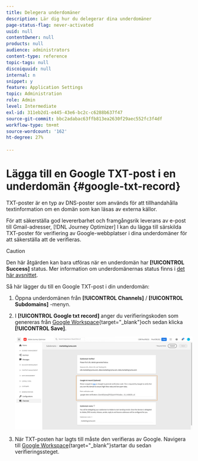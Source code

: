 ```yaml
---
title: Delegera underdomäner
description: Lär dig hur du delegerar dina underdomäner
page-status-flag: never-activated
uuid: null
contentOwner: null
products: null
audience: administrators
content-type: reference
topic-tags: null
discoiquuid: null
internal: n
snippet: y
feature: Application Settings
topic: Administration
role: Admin
level: Intermediate
exl-id: 311eb2d1-e445-43e6-bc2c-c6288b637f47
source-git-commit: bbc2adabac63ffb813ea2630f29aec552fc3f4df
workflow-type: tm+mt
source-wordcount: '162'
ht-degree: 27%

---
```


# Lägga till en Google TXT-post i en underdomän {#google-txt-record}

TXT-poster är en typ av DNS-poster som används för att tillhandahålla textinformation om en domän som kan läsas av externa källor.

För att säkerställa god levererbarhet och framgångsrik leverans av e-post till Gmail-adresser, [!DNL Journey Optimizer] I kan du lägga till särskilda TXT-poster för verifiering av Google-webbplatser i dina underdomäner för att säkerställa att de verifieras.

>[!CAUTION]
>
> Den här åtgärden kan bara utföras när en underdomän har **[!UICONTROL Success]** status. Mer information om underdomänernas status finns i [det här avsnittet](access-subdomains.md).

Så här lägger du till en Google TXT-post i din underdomän:

1. Öppna underdomänen från **[!UICONTROL Channels]** / **[!UICONTROL Subdomains]** -menyn.

1. I **[!UICONTROL Google txt record]** anger du verifieringskoden som genereras från [Google Workspace](https://support.google.com/a/answer/183895){target=&quot;_blank&quot;}<!--G Suite Admin tools-->och sedan klicka **[!UICONTROL Save]**.

   ![](../assets/subdomain-google-txt.png)

1. När TXT-posten har lagts till måste den verifieras av Google. Navigera till [Google Workspace](https://support.google.com/a/answer/183895){target=&quot;_blank&quot;}<!--G Suite Admin tools-->startar du sedan verifieringssteget.
